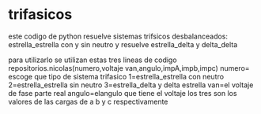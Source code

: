 # trifasicos
este codigo de python resuelve sistemas trifsicos desbalanceados: estrella_estrella con y sin neutro y resuelve estrella_delta y delta_delta

para utilizarlo se utilizan estas tres lineas de codigo
repositorios.nicolas(numero,voltaje van,angulo,impA,impb,impc)
numero= escoge que tipo de sistema trifasico
1=estrella_estrella con neutro
2=estrella_estrella sin neutro
3=estrella_delta y delta estrella
van=el voltaje de fase parte real
angulo=elangulo que tiene el voltaje
los tres son los valores de las cargas de a b y c respectivamente

